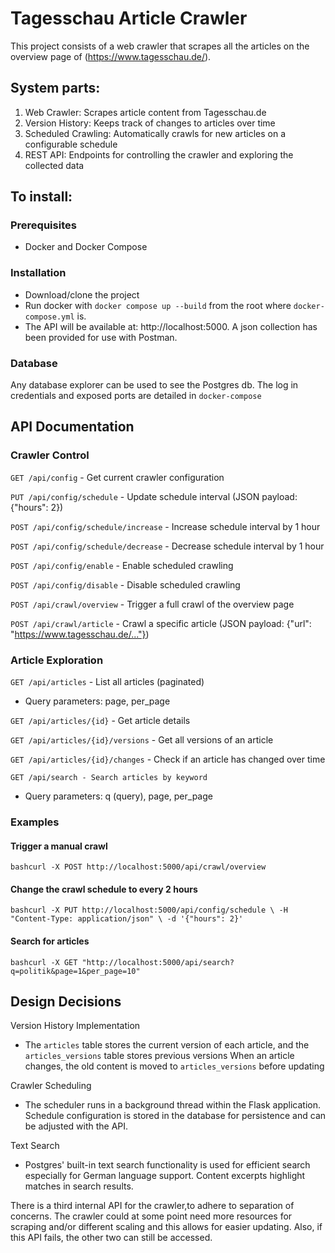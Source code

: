 # Tagesschau Article Crawler

This project consists of a web crawler that scrapes all the articles on the overview page of (https://www.tagesschau.de/).


## System parts:

1. Web Crawler: Scrapes article content from Tagesschau.de
2. Version History: Keeps track of changes to articles over time
3. Scheduled Crawling: Automatically crawls for new articles on a configurable schedule
4. REST API: Endpoints for controlling the crawler and exploring the collected data


## To install:

### Prerequisites

- Docker and Docker Compose

### Installation
 - Download/clone the project 
 - Run docker with `docker compose up --build` from the root where `docker-compose.yml` is.
 - The API will be available at: http://localhost:5000. A json collection has been provided for use with Postman.

### Database 

Any database explorer can be used to see the Postgres db. The log in credentials and exposed ports are detailed in 
`docker-compose`

## API Documentation

### Crawler Control
`GET /api/config` - Get current crawler configuration

`PUT /api/config/schedule` - Update schedule interval (JSON payload: {"hours": 2})

`POST /api/config/schedule/increase` - Increase schedule interval by 1 hour

`POST /api/config/schedule/decrease` - Decrease schedule interval by 1 hour

`POST /api/config/enable` - Enable scheduled crawling

`POST /api/config/disable` - Disable scheduled crawling

`POST /api/crawl/overview` - Trigger a full crawl of the overview page

`POST /api/crawl/article` - Crawl a specific article (JSON payload: {"url": "https://www.tagesschau.de/..."})


### Article Exploration
`GET /api/articles` - List all articles (paginated)
- Query parameters: page, per_page

`GET /api/articles/{id}` - Get article details

`GET /api/articles/{id}/versions` - Get all versions of an article

`GET /api/articles/{id}/changes` - Check if an article has changed over time

`GET /api/search - Search articles by keyword`
- Query parameters: q (query), page, per_page

### Examples
#### Trigger a manual crawl
`bashcurl -X POST http://localhost:5000/api/crawl/overview`

#### Change the crawl schedule to every 2 hours
`bashcurl -X PUT http://localhost:5000/api/config/schedule \
  -H "Content-Type: application/json" \
  -d '{"hours": 2}'`

#### Search for articles
`bashcurl -X GET "http://localhost:5000/api/search?q=politik&page=1&per_page=10"`

## Design Decisions
Version History Implementation
- The `articles` table stores the current version of each article, and the `articles_versions` table stores previous versions
When an article changes, the old content is moved to `articles_versions` before updating

Crawler Scheduling
- The scheduler runs in a background thread within the Flask application. Schedule configuration is stored in the database
for persistence and can be adjusted with the API.

Text Search
- Postgres' built-in text search functionality is used for efficient search especially for German language support. Content 
excerpts highlight matches in search results.

There is a third internal API for the crawler,to adhere to separation of concerns. The crawler could at some point need 
more resources for scraping and/or different scaling and this allows for easier updating. Also, if this API fails, the 
other two can still be accessed.
